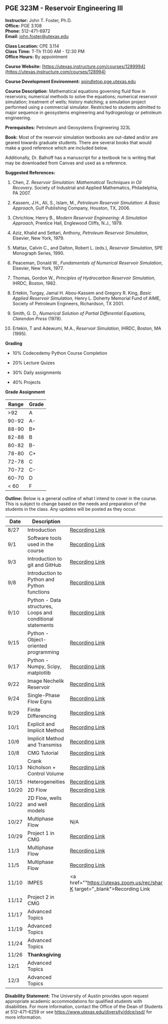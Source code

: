 <!--
.. title: Syllabus
.. slug: index
.. date: 2020-08-26 10:00:00 UTC-05:00
.. template: notitle.tmpl
.. description: PGE 323M - Reservoir Engineering III syllabus page
-->

## PGE 323M - Reservoir Engineering III  


**Instructor:** John T. Foster, Ph.D.  
**Office:** PGE 3.108  
**Phone:** 512-471-6972  
**Email:** [john.foster@utexas.edu](mailto:john.foster@.utexas.edu)  

**Class Location:** CPE 3.114  
**Class Time:** T-Th 11:00 AM - 12:30 PM  
**Office Hours:** By appointment


**Course Website:** [https://utexas.instructure.com/courses/1289994](https://utexas.instructure.com/courses/128994) 

**Course Development Environment:** <a href="https://spindletop.pge.utexas.edu" target="_blank">spindletop.pge.utexas.edu</a>

**Course Description**: Mathematical equations governing fluid flow in reservoirs; numerical methods to solve the equations; numerical reservoir simulation; treatment of wells; history matching; a simulation project performed using a commercial simulator. Restricted to students admitted to major sequence in geosystems engineering and hydrogeology or petroleum engineering. 


**Prerequisites:** Petroleum and Geosystems Engineering 323L

**Book:** Most of the reservoir simulation textbooks are out-dated and/or are geared towards graduate students. There are several books that would make a good reference which are included below.  

Additionally, Dr. Balhoff has a manuscript for a textbook he is writing that may be downloaded from Canvas and used as a reference.  

**Suggested References:**

1. Chen, Z. *Reservoir Simulation: Mathematical Techniques in Oil Recovery.* Society of Industrial and Applied Mathematics, Philadelphia, PA 2007.

1. Kassem, J.H., Ali, S., Islam, M., *Petroleum Reservoir Simulation: A Basic Approach*, Gulf Publishing Company, Houston, TX, 2006.

1. Chrichlow, Henry B., *Modern Reservoir Engineering: A Simulation Approach*, Prentice Hall, Englewood Cliffs, N.J., 1979.

1. Aziz, Khalid and Settari, Anthony, *Petroleum Reservoir Simulation*, Elsevier, New York, 1979.

1. Mattax, Calvin C., and Dalton, Robert L. (eds.), *Reservoir Simulation*, SPE Monograph Series, 1990.

1. Peaceman, Donald W., *Fundamentals of Numerical Reservoir Simulation*, Elsevier, New York, 1977.

1. Thomas, Gordon W., *Principles of Hydrocarbon Reservoir Simulation*, IHRDC, Boston, 1982.

1. Ertekin, Turgay, Jamal H. Abou-Kassem and Gregory R. King, *Basic Applied Reservoir Simulation,* Henry L. Doherty Memorial Fund of AIME, Society of Petroleum Engineers, Richardson, TX 2001.

1. Smith, G. D., *Numerical Solution of Partial Differential Equations, Clarendon Press* (1978).

1. Ertekin, T and Adewumi, M.A., *Reservoir Simulation*, IHRDC, Boston, MA (1995).


**Grading**

 * 10% Codecedemy Python Course Completion

 * 20% Lecture Quizes

 * 30% Daily assignments

 * 40% Projects


**Grade Assignment**

|Range|Grade|
|-|-|
|>92| A  |
|90-92| A-  |
|88-90| B+  |
|82-88| B  |
|80-82| B-  |
|78-80| C+  |
|72-78| C  |
|70-72| C-  |
|60-70| D  |
|< 60| F  |  


**Outline:** Below is a general outline of what I intend to cover in the course.  This is subject to change based on the needs and preparation of the students in the class.  Any updates will be posted as they occur.  


| Date | Description | Recording |
|-----------------|---------------------|-----------|
|8/27| Introduction| <a href="https://utexas.zoom.us/rec/share/6ZZnHZX3q2FIUIXsy0H_QIQtEtjuX6a8gyNM-6YJz0pWhSARXvSqGJjs62ddtmf_" target="_blank">Recording Link</a> |
|9/1| Software tools used in the course | <a href="https://utexas.zoom.us/rec/share/wtVtdu2s-jNIWJXI80LFGaw9E9rFeaa8gCUZrPIEzdpCsnpOJi8XFpygCmAR08w" target="_blank">Recording Link</a> |
|9/3| Introduction to git and GitHub |<a href="https://utexas.zoom.us/rec/share/OGS6XthpsTnvKeCkYhctzd8k_v-SS6DysU50JDEX2uDBvFmWTapKtjKh5T9NlJDN.1gnfXgENQdx1A-fC" target="_blank">Recording Link</a>|
|9/8| Introduction to Python and Python functions |<a href="https://utexas.zoom.us/rec/share/d6LchZpjtpzk9ErqwpBiWr6RF7WzsGTkIf4LYzZuRC_j9zzE1xd33IA5EWdaoIHC.U8x8Bqw27NMvqirR" target="_blank">Recording Link</a>|
|9/10| Python - Data structures, Loops and conditional statements |<a href="https://utexas.zoom.us/rec/share/sLDt38jLkURpiajhGLyprPn-lmrZIMDJDXplrMPQMignbsxKYbyoeDCQax9bsLQM.zXKEJM1FKrDkk0dv" target="_blank">Recording Link</a>|
|9/15| Python - Object-oriented programming |<a href="https://utexas.zoom.us/rec/share/rMrWWC-OQsvWvM6-JNXb4UbUFUY1jSl8WdtiRbnWazzxWr1NNBT0yCksu0B-j9wt.dkZ7e-xC1HJqnx7S" target="_blank">Recording Link</a>|
|9/17| Python - Numpy, Scipy, matplotlib |<a href="https://utexas.zoom.us/rec/share/gFs_mJFiIvGqTKXqptqk-V8mHHueeczitE8q4Fv7U3kt3Dh60uCL5q7l3rA4aw29.vdHL9HL7AbsKrk_Q" target="_blank">Recording Link</a>|
|9/22| Image Nechelik Reservoir |<a href="https://utexas.zoom.us/rec/share/JWtS86AibenehSBwixTY-7n56XG4wB5ixh8hrXYEc-FaIAYEbX55XFGlJI8u7B6U.Cr7Et0Uww7uWdXTr" target="_blank">Recording Link</a>|
|9/24| Single-Phase Flow Eqns |<a href="https://utexas.zoom.us/rec/share/teN-ABowM111SSCmwUDA52lGAXoJHHtTLlGY5NljRTIRFPfIubrkE3ZnJB6MV1AC.H1YtazdUe2mPNEiN" target="_blank">Recording Link</a>|
|9/29| Finite Differencing |<a href="https://utexas.zoom.us/rec/share/-4g2GZDE-p51eDVopnjt_mGAmbQ-mcr0hVDdxbW4o9HvAGutJy3wjUbPdIGDDSGD.VlcG0m_RbjdaZlqn" target="_blank">Recording Link</a>|
|10/1| Explicit and Implicit Method |<a href="https://utexas.zoom.us/rec/share/-dWMWLw1B8OTQkE1D0t9uq3rLpc4IUmPq8ykZ8OV2qI--VFBuRGDPyNN70fmI6gM.szl2G0Fc7ImjzOIY" target="_blank">Recording Link</a>|
|10/6| Implicit Method and Transmiss |<a href="https://utexas.zoom.us/rec/share/DPSvo9_58OlwHSNW07zomlFHnEK_k4JkIfX6_WZSUJ7q4O6KwDmwGxolNvJNbgZ-.BIYRsJXBn1xmq_Ln" target="_blank">Recording Link</a> |
|10/8| CMG Tutorial |<a href="https://utexas.zoom.us/rec/share/KiI8p6hMAFZGwxBkXXTD3Z7jIoBRLLivUdqpKVobMmVGjqGgvIxCiiQHzepjT8P8.ng3vEd_B6KwVk3B-" target="_blank">Recording Link</a> |
|10/13| Crank Nicholson + Control Volume |<a href="https://utexas.zoom.us/rec/share/v0E7kpomot5_TwTs-BeodMylVFzoaQForijHRiquF77k4N1h4EjvbESXQsUUKQGi.mzGsewXx67OI9-rl" target="_blank">Recording Link</a> |
|10/15| Heterogeneities | <a href="https://utexas.zoom.us/rec/share/eeaZBWJ82efcyIwFNOiwIBfHfrHuFE0NZGXZoEA779FhoUjPZqbFHybb8RAU6SXM.6hp8OwQEPIxoX0cP" target="_blank">Recording Link</a> |
|10/20| 2D Flow | <a href="https://utexas.zoom.us/rec/share/iFWCmXutBCw0jbJLofqH5x3LkBO2d7IIyJsWnUmQjASd353exdpBxwF_jTJ_tzvN.6ruBYphqtJlOBTi2" target="_blank">Recording Link</a> |
|10/22| 2D Flow, wells and well models | <a href="https://utexas.zoom.us/rec/share/Uk6AdVdKIP7Adt_pRJ_1d6sV0gSujoVuXectsLTPBuVQxgMY5SxlrsFZAflziMxN.F_7SC7cksgV-O0r5" target="_blank">Recording Link</a> |
|10/27| Multiphase Flow |  N/A |
|10/29| Project 1 in CMG | <a href="https://utexas.zoom.us/rec/share/cHg8tcLOGoJUsHKvesQSGStIVcyio87afUEhCiMmDqpBzeNas6tqSBdioQ8d7OrV.iZkuX0BE8zSLM_p6" target="_blank">Recording Link</a> |
|11/3| Multiphase Flow | <a href="https://utexas.zoom.us/rec/share/xbjDBWCBPWAw2Uh9_U6I-ZF1YcNdNaRtRpp4uEAhcKNeEr0pRVgp-Pp1WIj9YSWr.vEvgiXUY6zxCZ2_i" target="_blank">Recording Link</a> |
|11/5| Multiphase Flow | <a href="https://utexas.zoom.us/rec/share/h_8cgPLWhjbc8fJqgQghzYYT0RUHUuEJ6evGLRTbQ2wGhMdE7_K7WWy5N37xcFc.gqg_aZiEjvxZ_9F0" target="_blank">Recording Link</a> |
|11/10| IMPES | <a href=""https://utexas.zoom.us/rec/share/3mOURleTYwWxfdTYDzl11AENTGOV5xLzyR_tiN4Dd__92aWwpYYW_jq4bYxVgeQ8.fF_w8vet0seuKW-K target="_blank">Recording Link</a> |
|11/12| Project 2 in CMG |  |
|11/17| Advanced Topics | |
|11/19|  Advanced Topics | |
|11/24|  Advanced Topics | |
|11/26| **Thanksgiving** | |
|12/1| Advanced Topics | |
|12/3|  Advanced Topics | |


**Disability Statement:** The University of Austin provides upon request appropriate academic accommodations for qualified students with disabilities. For more information, contact the Office of the Dean of Students at 512-471-6259 or see <a href="https://www.utexas.edu/diversity/ddce/ssd/" target="_blank">https://www.utexas.edu/diversity/ddce/ssd/</a> for more information.
